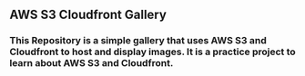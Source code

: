 ## AWS S3 Cloudfront Gallery

### This Repository is a simple gallery that uses AWS S3 and Cloudfront to host and display images. It is a practice project to learn about AWS S3 and Cloudfront.
